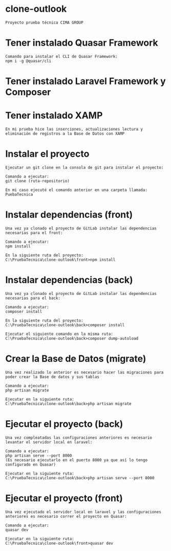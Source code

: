 # clone-outlook
    Proyecto prueba técnica CIMA GROUP

# Tener instalado Quasar Framework
    Comando para instalar el CLI de Quasar Framework:
    npm i -g @quasar/cli

# Tener instalado Laravel Framework y Composer

# Tener instalado XAMP
    En mi prueba hice las inserciones, actualizaciones lectura y eliminación de registros a la Base de Datos con XAMP

# Instalar el proyecto
    Ejecutar un git clone en la consola de git para instalar el proyecto:

    Comando a ejecutar:
    git clone (ruta-repositorio)

    En mi caso ejecuté el comando anterior en una carpeta llamada: 
    PuebaTecnica

# Instalar dependencias (front)
    Una vez ya clonado el proyecto de GitLab instalar las dependencias necesarias para el front:
    
    Comando a ejecutar: 
    npm install

    En la siguiente ruta del proyecto:
    C:\PruebaTecnica\clone-outlook\front>npm install

# Instalar dependencias (back)
    Una vez ya clonado el proyecto de GitLab instalar las dependencias necesarias para el back:
    
    Comando a ejecutar: 
    composer install

    En la siguiente ruta del proyecto:
    C:\PruebaTecnica\clone-outlook\back>composer install

    Ejecutar el siguiente comando en la misma ruta:
    C:\PruebaTecnica\clone-outlook\back>composer dump-autoload

# Crear la Base de Datos (migrate)
    Una vez realizado lo anterior es necesario hacer las migraciones para poder crear la Base de datos y sus tablas

    Comando a ejecutar:
    php artisan migrate

    Ejecutar en la siguiente ruta:
    C:\PruebaTecnica\clone-outlook\back>php artisan migrate

# Ejecutar el proyecto (back)
    Una vez compleatadas las configuraciones anteriores es necesario levantar el servidor local en laravel:

    Comando a ejecutar:
    php artisan serve --port 8000
    (Es necesario ejecutarlo en el puerto 8000 ya que así lo tengo configurado en Quasar)

    Ejecutar en la siguiente ruta:
    C:\PruebaTecnica\clone-outlook\back>php artisan serve --port 8000

# Ejecutar el proyecto (front)
    Una vez ejecutado el servidor local en laravel y las configuraciones anteriores es necesario correr el proyecto en Quasar:

    Comando a ejecutar:
    quasar dev

    Ejecutar en la siguiente ruta:
    C:\PruebaTecnica\clone-outlook\front>quasar dev
